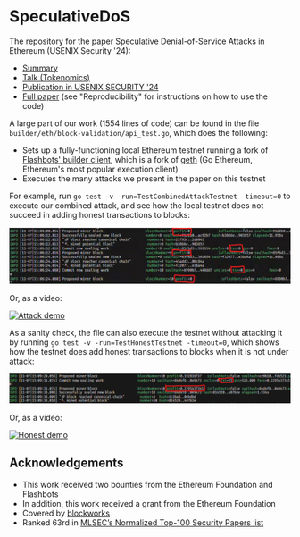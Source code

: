 # SpeculativeDoS

The repository for the paper Speculative Denial-of-Service Attacks in Ethereum (USENIX Security '24):

- [Summary](https://x.com/yaish_aviv/status/1670127539048660993)
- [Talk (Tokenomics)](https://youtu.be/gfMpeQEO50s)
- [Publication in USENIX SECURITY '24](https://www.usenix.org/conference/usenixsecurity24/presentation/yaish)
- [Full paper](https://ia.cr/2023/956) (see "Reproducibility" for instructions on how to use the code)

A large part of our work (1554 lines of code) can be found in the file `builder/eth/block-validation/api_test.go`, which does the following:
 - Sets up a fully-functioning local Ethereum testnet running a fork of [Flashbots' builder client](https://github.com/flashbots/builder), which is a fork of [geth](https://github.com/ethereum/go-ethereum/) (Go Ethereum, Ethereum's most popular execution client)
 - Executes the many attacks we present in the paper on this testnet

For example, run `go test -v -run=TestCombinedAttackTestnet -timeout=0` to execute our combined attack, and see how the local testnet does not succeed in adding honest transactions to blocks:

![Attack demo](https://github.com/AvivYaish/SpeculativeDoS/blob/main/demos/attack.png?raw=true)

Or, as a video:

[![Attack demo](https://github.com/AvivYaish/SpeculativeDoS/blob/main/demos/attack.gif?raw=true)](https://youtu.be/olv45A5TH2c)


As a sanity check, the file can also execute the testnet without attacking it by running `go test -v -run=TestHonestTestnet -timeout=0`, which shows how the testnet does add honest transactions to blocks when it is not under attack:

![Honest demo](https://github.com/AvivYaish/SpeculativeDoS/blob/main/demos/honest.png?raw=true)

Or, as a video:

[![Honest demo](https://github.com/AvivYaish/SpeculativeDoS/blob/main/demos/honest.gif?raw=true)](https://youtu.be/5mNXc3P0UgI)


## Acknowledgements

- This work received two bounties from the Ethereum Foundation and Flashbots
- In addition, this work received a grant from the Ethereum Foundation
- Covered by [blockworks](https://mail.blockworks.com/p/thursday-attacking-mailbag)
- Ranked 63rd in [MLSEC’s Normalized Top-100 Security Papers list](https://web.archive.org/web/20241107203646/https://www.mlsec.org/topnotch/sec_ntop100.html)
